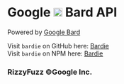 # Google <img src="https://camo.githubusercontent.com/adb54264fe2ad5067d07d0752fc32600b4e6250073b01ce8c386575b431e3f06/68747470733a2f2f7777772e677374617469632e636f6d2f6c616d64612f696d616765732f66617669636f6e5f76315f31353031363063646466663766323934636533302e737667" height="20px"></a> Bard API

Powered by [Google Bard](https://bard.google.com/)

Visit `bardie` on GitHub here: [Bardie](https://github.com/rizzlogy/bardie)<br>
Visit `bardie` on NPM here: [Bardie](https://www.npmjs.com/package/bardie)

### RizzyFuzz ©Google Inc.

